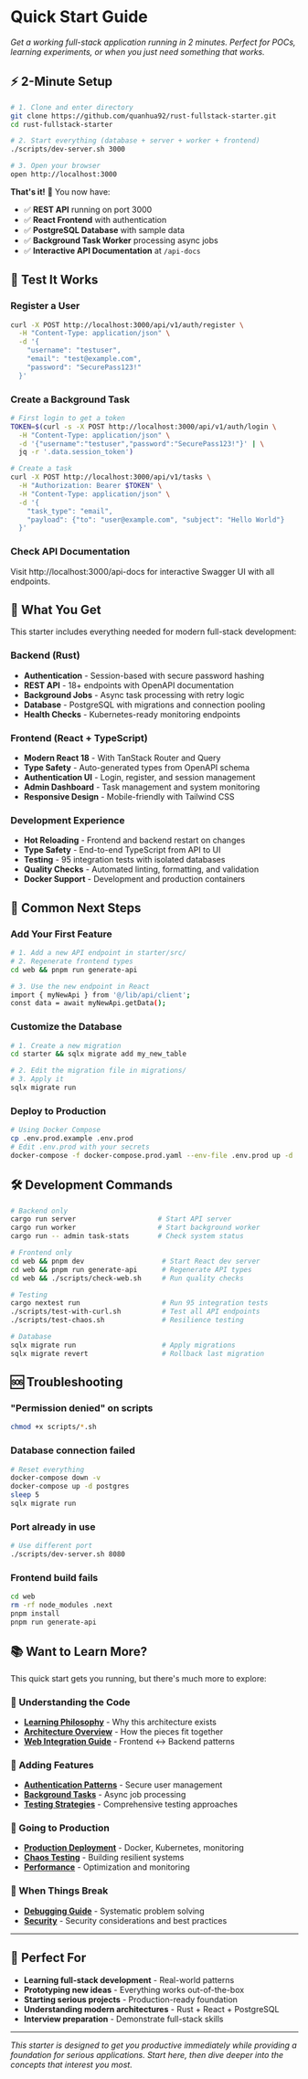 # Quick Start Guide

*Get a working full-stack application running in 2 minutes. Perfect for POCs, learning experiments, or when you just need something that works.*

## ⚡ 2-Minute Setup

```bash
# 1. Clone and enter directory
git clone https://github.com/quanhua92/rust-fullstack-starter.git
cd rust-fullstack-starter

# 2. Start everything (database + server + worker + frontend)
./scripts/dev-server.sh 3000

# 3. Open your browser
open http://localhost:3000
```

**That's it!** 🎉 You now have:
- ✅ **REST API** running on port 3000
- ✅ **React Frontend** with authentication
- ✅ **PostgreSQL Database** with sample data
- ✅ **Background Task Worker** processing async jobs
- ✅ **Interactive API Documentation** at `/api-docs`

## 🧪 Test It Works

### Register a User
```bash
curl -X POST http://localhost:3000/api/v1/auth/register \
  -H "Content-Type: application/json" \
  -d '{
    "username": "testuser",
    "email": "test@example.com", 
    "password": "SecurePass123!"
  }'
```

### Create a Background Task
```bash
# First login to get a token
TOKEN=$(curl -s -X POST http://localhost:3000/api/v1/auth/login \
  -H "Content-Type: application/json" \
  -d '{"username":"testuser","password":"SecurePass123!"}' | \
  jq -r '.data.session_token')

# Create a task
curl -X POST http://localhost:3000/api/v1/tasks \
  -H "Authorization: Bearer $TOKEN" \
  -H "Content-Type: application/json" \
  -d '{
    "task_type": "email",
    "payload": {"to": "user@example.com", "subject": "Hello World"}
  }'
```

### Check API Documentation
Visit http://localhost:3000/api-docs for interactive Swagger UI with all endpoints.

## 🎯 What You Get

This starter includes everything needed for modern full-stack development:

### **Backend (Rust)**
- **Authentication** - Session-based with secure password hashing
- **REST API** - 18+ endpoints with OpenAPI documentation  
- **Background Jobs** - Async task processing with retry logic
- **Database** - PostgreSQL with migrations and connection pooling
- **Health Checks** - Kubernetes-ready monitoring endpoints

### **Frontend (React + TypeScript)**
- **Modern React 18** - With TanStack Router and Query
- **Type Safety** - Auto-generated types from OpenAPI schema
- **Authentication UI** - Login, register, and session management
- **Admin Dashboard** - Task management and system monitoring
- **Responsive Design** - Mobile-friendly with Tailwind CSS

### **Development Experience**
- **Hot Reloading** - Frontend and backend restart on changes
- **Type Safety** - End-to-end TypeScript from API to UI
- **Testing** - 95 integration tests with isolated databases
- **Quality Checks** - Automated linting, formatting, and validation
- **Docker Support** - Development and production containers

## 🚀 Common Next Steps

### Add Your First Feature
```bash
# 1. Add a new API endpoint in starter/src/
# 2. Regenerate frontend types
cd web && pnpm run generate-api

# 3. Use the new endpoint in React
import { myNewApi } from '@/lib/api/client';
const data = await myNewApi.getData();
```

### Customize the Database
```bash
# 1. Create a new migration
cd starter && sqlx migrate add my_new_table

# 2. Edit the migration file in migrations/
# 3. Apply it
sqlx migrate run
```

### Deploy to Production
```bash
# Using Docker Compose
cp .env.prod.example .env.prod
# Edit .env.prod with your secrets
docker-compose -f docker-compose.prod.yaml --env-file .env.prod up -d
```

## 🛠️ Development Commands

```bash
# Backend only
cargo run server                    # Start API server
cargo run worker                    # Start background worker
cargo run -- admin task-stats       # Check system status

# Frontend only  
cd web && pnpm dev                   # Start React dev server
cd web && pnpm run generate-api      # Regenerate API types
cd web && ./scripts/check-web.sh     # Run quality checks

# Testing
cargo nextest run                    # Run 95 integration tests
./scripts/test-with-curl.sh          # Test all API endpoints
./scripts/test-chaos.sh              # Resilience testing

# Database
sqlx migrate run                     # Apply migrations
sqlx migrate revert                  # Rollback last migration
```

## 🆘 Troubleshooting

### "Permission denied" on scripts
```bash
chmod +x scripts/*.sh
```

### Database connection failed
```bash
# Reset everything
docker-compose down -v
docker-compose up -d postgres
sleep 5
sqlx migrate run
```

### Port already in use
```bash
# Use different port
./scripts/dev-server.sh 8080
```

### Frontend build fails
```bash
cd web
rm -rf node_modules .next
pnpm install
pnpm run generate-api
```

## 📚 Want to Learn More?

This quick start gets you running, but there's much more to explore:

### **📖 Understanding the Code**
- **[Learning Philosophy](learning-philosophy.md)** - Why this architecture exists
- **[Architecture Overview](guides/01-architecture.md)** - How the pieces fit together
- **[Web Integration Guide](guides/10-web-frontend-integration.md)** - Frontend ↔ Backend patterns

### **🔧 Adding Features**
- **[Authentication Patterns](guides/02-authentication.md)** - Secure user management
- **[Background Tasks](guides/04-background-tasks.md)** - Async job processing
- **[Testing Strategies](guides/08-testing.md)** - Comprehensive testing approaches

### **🚢 Going to Production**
- **[Production Deployment](production-deployment.md)** - Docker, Kubernetes, monitoring
- **[Chaos Testing](guides/09-chaos-testing.md)** - Building resilient systems
- **[Performance](reliability.md)** - Optimization and monitoring

### **🐛 When Things Break**
- **[Debugging Guide](guides/11-debugging-and-troubleshooting.md)** - Systematic problem solving
- **[Security](security.md)** - Security considerations and best practices

---

## 🎯 Perfect For

- **Learning full-stack development** - Real-world patterns
- **Prototyping new ideas** - Everything works out-of-the-box  
- **Starting serious projects** - Production-ready foundation
- **Understanding modern architectures** - Rust + React + PostgreSQL
- **Interview preparation** - Demonstrate full-stack skills

---

*This starter is designed to get you productive immediately while providing a foundation for serious applications. Start here, then dive deeper into the concepts that interest you most.*